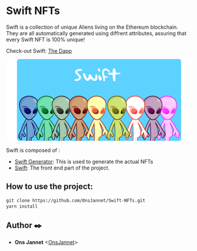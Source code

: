# Swift NFTs

Swift is a collection of unique Aliens living on the Ethereum blockchain. They are all automatically generated using diffrent attributes, assuring that every Swift NFT is 100% unique!

Check-out Swift: [The Dapp](https://swiftnft.netlify.app/)

<p align="center" display="inline-block">
  <img src="./Swift.png" alt="swift_brand">
</p>

Swift is composed of :
* [Swift Generator](./Swift_generator):
This is used to generate the actual NFTs
* [Swift](./landing-page):
The front end part of the project.

## How to use the project:

```
git clone https://github.com/OnsJannet/Swift-NFTs.git
yarn install
```

## Author :black_nib:

* **Ons Jannet** <[OnsJannet](https://github.com/OnsJannet)>
